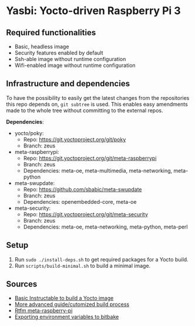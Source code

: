 # Yasbi: Yocto-driven Raspberry Pi 3

## Required functionalities
- Basic, headless image
- Security features enabled by default
- Ssh-able image without runtime configuration
- Wifi-enabled image without runtime configuration

## Infrastructure and dependencies

To have the possibility to easily get the latest changes from the repositories this repo depends on, `git subtree` is used. This enables easy amendments made to the whole tree without committing to the external repos.

**Dependencies**:
- yocto/poky: 
  - Repo: https://git.yoctoproject.org/git/poky
  - Branch: zeus
- meta-raspberrypi:
  - Repo: https://git.yoctoproject.org/git/meta-raspberrypi
  - Branch: zeus 
  - Dependencies: meta-oe, meta-multimedia, meta-networking, meta-python
- meta-swupdate: 
  - Repo: https://github.com/sbabic/meta-swupdate 
  - Branch: zeus
  - Dependencies: openembedded-core, meta-oe
- meta-security:
  - Repo: https://git.yoctoproject.org/git/meta-security
  - Branch: zeus
  - Dependencies: meta-oe, meta-networking, meta-python, meta-perl


## Setup

1. Run `sudo ./install-deps.sh` to get required packages for a Yocto build.
2. Run `scripts/build-minimal.sh` to build a minimal image.
   

## Sources
- [Basic Instructable to build a Yocto image](https://www.instructables.com/id/Building-GNULinux-Distribution-for-Raspberry-Pi-Us/)
- [More advanced guide/cutomized build process](https://jumpnowtek.com/rpi/Raspberry-Pi-Systems-with-Yocto.html)
- [Rtfm meta-raspberry-pi](https://meta-raspberrypi.readthedocs.io/en/latest/readme.html)
- [Exporting environment variables to bitbake](https://stackoverflow.com/questions/17366984/is-it-possible-to-pass-in-command-line-variables-to-a-bitbake-build)